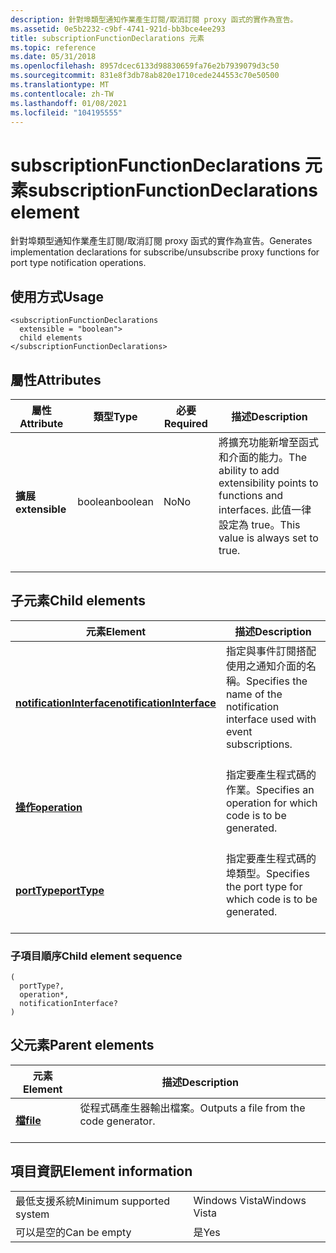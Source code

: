 ```yaml
---
description: 針對埠類型通知作業產生訂閱/取消訂閱 proxy 函式的實作為宣告。
ms.assetid: 0e5b2232-c9bf-4741-921d-bb3bce4ee293
title: subscriptionFunctionDeclarations 元素
ms.topic: reference
ms.date: 05/31/2018
ms.openlocfilehash: 8957dcec6133d98830659fa76e2b7939079d3c50
ms.sourcegitcommit: 831e8f3db78ab820e1710cede244553c70e50500
ms.translationtype: MT
ms.contentlocale: zh-TW
ms.lasthandoff: 01/08/2021
ms.locfileid: "104195555"
---
```

# <a name="subscriptionfunctiondeclarations-element"></a><span data-ttu-id="29c5d-103">subscriptionFunctionDeclarations 元素</span><span class="sxs-lookup"><span data-stu-id="29c5d-103">subscriptionFunctionDeclarations element</span></span>

<span data-ttu-id="29c5d-104">針對埠類型通知作業產生訂閱/取消訂閱 proxy 函式的實作為宣告。</span><span class="sxs-lookup"><span data-stu-id="29c5d-104">Generates implementation declarations for subscribe/unsubscribe proxy functions for port type notification operations.</span></span>

## <a name="usage"></a><span data-ttu-id="29c5d-105">使用方式</span><span class="sxs-lookup"><span data-stu-id="29c5d-105">Usage</span></span>

``` syntax
<subscriptionFunctionDeclarations
  extensible = "boolean">
  child elements
</subscriptionFunctionDeclarations>
```

## <a name="attributes"></a><span data-ttu-id="29c5d-106">屬性</span><span class="sxs-lookup"><span data-stu-id="29c5d-106">Attributes</span></span>



| <span data-ttu-id="29c5d-107">屬性</span><span class="sxs-lookup"><span data-stu-id="29c5d-107">Attribute</span></span>                 | <span data-ttu-id="29c5d-108">類型</span><span class="sxs-lookup"><span data-stu-id="29c5d-108">Type</span></span>               | <span data-ttu-id="29c5d-109">必要</span><span class="sxs-lookup"><span data-stu-id="29c5d-109">Required</span></span>      | <span data-ttu-id="29c5d-110">描述</span><span class="sxs-lookup"><span data-stu-id="29c5d-110">Description</span></span>                                                                                                                   |
|---------------------------|--------------------|---------------|-------------------------------------------------------------------------------------------------------------------------------|
| <span data-ttu-id="29c5d-111">**擴展**</span><span class="sxs-lookup"><span data-stu-id="29c5d-111">**extensible**</span></span><br/> | <span data-ttu-id="29c5d-112">boolean</span><span class="sxs-lookup"><span data-stu-id="29c5d-112">boolean</span></span><br/> | <span data-ttu-id="29c5d-113">No</span><span class="sxs-lookup"><span data-stu-id="29c5d-113">No</span></span><br/> | <span data-ttu-id="29c5d-114">將擴充功能新增至函式和介面的能力。</span><span class="sxs-lookup"><span data-stu-id="29c5d-114">The ability to add extensibility points to functions and interfaces.</span></span> <span data-ttu-id="29c5d-115">此值一律設定為 true。</span><span class="sxs-lookup"><span data-stu-id="29c5d-115">This value is always set to true.</span></span><br/> <br/> |



## <a name="child-elements"></a><span data-ttu-id="29c5d-116">子元素</span><span class="sxs-lookup"><span data-stu-id="29c5d-116">Child elements</span></span>



| <span data-ttu-id="29c5d-117">元素</span><span class="sxs-lookup"><span data-stu-id="29c5d-117">Element</span></span>                                                           | <span data-ttu-id="29c5d-118">描述</span><span class="sxs-lookup"><span data-stu-id="29c5d-118">Description</span></span>                                                                                            |
|-------------------------------------------------------------------|--------------------------------------------------------------------------------------------------------|
| [<span data-ttu-id="29c5d-119">**notificationInterface**</span><span class="sxs-lookup"><span data-stu-id="29c5d-119">**notificationInterface**</span></span>](notificationinterface.md)<br/> | <span data-ttu-id="29c5d-120">指定與事件訂閱搭配使用之通知介面的名稱。</span><span class="sxs-lookup"><span data-stu-id="29c5d-120">Specifies the name of the notification interface used with event subscriptions.</span></span><br/> <br/> |
| [<span data-ttu-id="29c5d-121">**操作**</span><span class="sxs-lookup"><span data-stu-id="29c5d-121">**operation**</span></span>](operation.md)<br/>                         | <span data-ttu-id="29c5d-122">指定要產生程式碼的作業。</span><span class="sxs-lookup"><span data-stu-id="29c5d-122">Specifies an operation for which code is to be generated.</span></span><br/> <br/>                       |
| [<span data-ttu-id="29c5d-123">**portType**</span><span class="sxs-lookup"><span data-stu-id="29c5d-123">**portType**</span></span>](porttype.md)<br/>                           | <span data-ttu-id="29c5d-124">指定要產生程式碼的埠類型。</span><span class="sxs-lookup"><span data-stu-id="29c5d-124">Specifies the port type for which code is to be generated.</span></span><br/> <br/>                      |



### <a name="child-element-sequence"></a><span data-ttu-id="29c5d-125">子項目順序</span><span class="sxs-lookup"><span data-stu-id="29c5d-125">Child element sequence</span></span>

``` syntax
(
  portType?, 
  operation*, 
  notificationInterface?
)
```

## <a name="parent-elements"></a><span data-ttu-id="29c5d-126">父元素</span><span class="sxs-lookup"><span data-stu-id="29c5d-126">Parent elements</span></span>



| <span data-ttu-id="29c5d-127">元素</span><span class="sxs-lookup"><span data-stu-id="29c5d-127">Element</span></span>                         | <span data-ttu-id="29c5d-128">描述</span><span class="sxs-lookup"><span data-stu-id="29c5d-128">Description</span></span>                                                    |
|---------------------------------|----------------------------------------------------------------|
| [<span data-ttu-id="29c5d-129">**檔**</span><span class="sxs-lookup"><span data-stu-id="29c5d-129">**file**</span></span>](file.md)<br/> | <span data-ttu-id="29c5d-130">從程式碼產生器輸出檔案。</span><span class="sxs-lookup"><span data-stu-id="29c5d-130">Outputs a file from the code generator.</span></span><br/> <br/> |



## <a name="element-information"></a><span data-ttu-id="29c5d-131">項目資訊</span><span class="sxs-lookup"><span data-stu-id="29c5d-131">Element information</span></span>



|                                     |               |
|-------------------------------------|---------------|
| <span data-ttu-id="29c5d-132">最低支援系統</span><span class="sxs-lookup"><span data-stu-id="29c5d-132">Minimum supported system</span></span><br/> | <span data-ttu-id="29c5d-133">Windows Vista</span><span class="sxs-lookup"><span data-stu-id="29c5d-133">Windows Vista</span></span> |
| <span data-ttu-id="29c5d-134">可以是空的</span><span class="sxs-lookup"><span data-stu-id="29c5d-134">Can be empty</span></span>                        | <span data-ttu-id="29c5d-135">是</span><span class="sxs-lookup"><span data-stu-id="29c5d-135">Yes</span></span>           |



 

 




